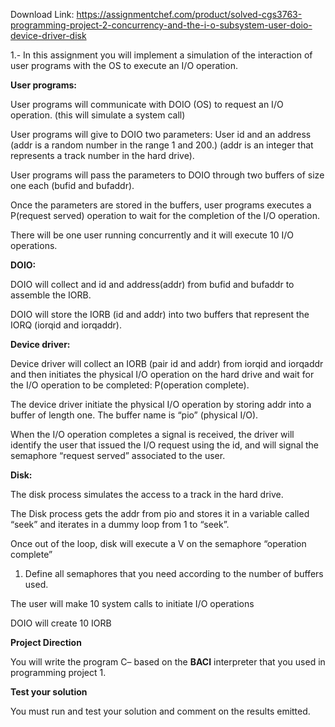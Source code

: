 Download Link: https://assignmentchef.com/product/solved-cgs3763-programming-project-2-concurrency-and-the-i-o-subsystem-user-doio-device-driver-disk
<br>






1.- In this assignment you will  implement a simulation of the interaction of user programs with the OS to execute an I/O operation.

<strong>User programs:</strong>

User programs will communicate with DOIO (OS) to request an I/O operation. (this will simulate a system call)

User programs will give to DOIO two parameters: User id and an address (addr is a random number in the range 1 and 200.) (addr is an integer that represents a track number in the hard drive).

User programs will pass the parameters to DOIO through two buffers of size one each (bufid and bufaddr).

Once the parameters are stored in the buffers, user programs executes a P(request served) operation to wait for the completion of the I/O operation.

There will be one user running concurrently and it will execute 10 I/O operations.

<strong>DOIO:</strong>

DOIO will collect and id and address(addr) from bufid and bufaddr to assemble the IORB.

DOIO will store the IORB (id and addr) into two buffers that represent the IORQ (iorqid and iorqaddr).

<strong>Device driver: </strong>

Device driver will collect an IORB (pair id and addr) from iorqid and iorqaddr and then  initiates the physical I/O operation on the hard drive and wait for the I/O operation to be completed: P(operation complete).

The device driver initiate the physical I/O operation by storing addr into a buffer of length one. The buffer name is “pio” (physical I/O).

When the I/O operation completes a signal is received, the driver will identify the user that issued the I/O request using the id, and will signal the semaphore “request served” associated to the user.




<strong>Disk:</strong>

The disk process simulates the access to a track in the hard drive.

The Disk process gets the addr from pio   and stores it in a variable called “seek” and iterates in a dummy loop from 1 to “seek”.

Once out of the loop, disk will execute a V on the semaphore “operation complete”

<ol>

 <li>Define all semaphores that you need according to the number of buffers used.</li>

</ol>




The user will make 10 system calls to initiate I/O operations

DOIO will create 10 IORB

<strong> </strong>

<strong>Project Direction </strong>

You will write the program C– based on the <strong>BACI</strong> interpreter that you used in programming project 1.







<strong>Test your solution</strong>




You must run and test your solution and   comment on the results emitted.

<strong> </strong>


